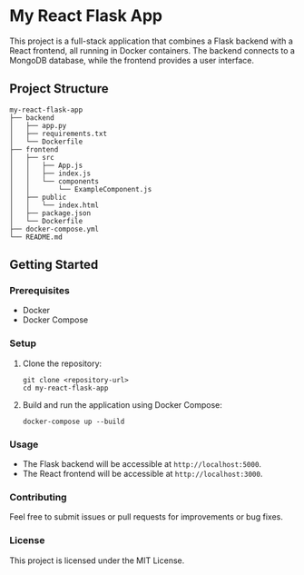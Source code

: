 # My React Flask App

This project is a full-stack application that combines a Flask backend with a React frontend, all running in Docker containers. The backend connects to a MongoDB database, while the frontend provides a user interface.

## Project Structure

```
my-react-flask-app
├── backend
│   ├── app.py
│   ├── requirements.txt
│   └── Dockerfile
├── frontend
│   ├── src
│   │   ├── App.js
│   │   ├── index.js
│   │   └── components
│   │       └── ExampleComponent.js
│   ├── public
│   │   └── index.html
│   ├── package.json
│   └── Dockerfile
├── docker-compose.yml
└── README.md
```

## Getting Started

### Prerequisites

- Docker
- Docker Compose

### Setup

1. Clone the repository:
   ```
   git clone <repository-url>
   cd my-react-flask-app
   ```

2. Build and run the application using Docker Compose:
   ```
   docker-compose up --build
   ```

### Usage

- The Flask backend will be accessible at `http://localhost:5000`.
- The React frontend will be accessible at `http://localhost:3000`.

### Contributing

Feel free to submit issues or pull requests for improvements or bug fixes. 

### License

This project is licensed under the MIT License.